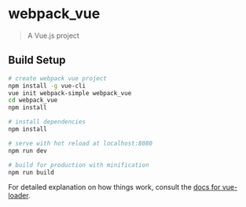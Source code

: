 # webpack_vue

> A Vue.js project

## Build Setup

``` bash
# create webpack vue project
npm install -g vue-cli
vue init webpack-simple webpack_vue
cd webpack_vue
npm install

# install dependencies
npm install

# serve with hot reload at localhost:8080
npm run dev

# build for production with minification
npm run build
```

For detailed explanation on how things work, consult the [docs for vue-loader](http://vuejs.github.io/vue-loader).
